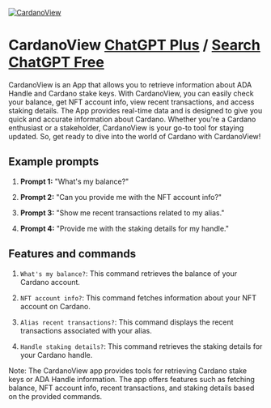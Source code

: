 
[![CardanoView](https://files.oaiusercontent.com/file-UaEBXppLbJcULssnipmDh8Tp?se=2123-10-17T00%3A17%3A14Z&sp=r&sv=2021-08-06&sr=b&rscc=max-age%3D31536000%2C%20immutable&rscd=attachment%3B%20filename%3Dfe86184a-1f3b-48fa-8844-743a575c5353.png&sig=O3kWcyl20sLMFJTxoULdigkmS8LVWjHWUYkX/i3HiNQ%3D)](https://chat.openai.com/g/g-dPa3O2sL7-cardanoview)

# CardanoView [ChatGPT Plus](https://chat.openai.com/g/g-dPa3O2sL7-cardanoview) / [Search ChatGPT Free](https://gptcall.net/index.html#/?search=CardanoView)

CardanoView is an App that allows you to retrieve information about ADA Handle and Cardano stake keys. With CardanoView, you can easily check your balance, get NFT account info, view recent transactions, and access staking details. The App provides real-time data and is designed to give you quick and accurate information about Cardano. Whether you're a Cardano enthusiast or a stakeholder, CardanoView is your go-to tool for staying updated. So, get ready to dive into the world of Cardano with CardanoView!

## Example prompts

1. **Prompt 1:** "What's my balance?"

2. **Prompt 2:** "Can you provide me with the NFT account info?"

3. **Prompt 3:** "Show me recent transactions related to my alias."

4. **Prompt 4:** "Provide me with the staking details for my handle."

## Features and commands

1. `What's my balance?`: This command retrieves the balance of your Cardano account.

2. `NFT account info?`: This command fetches information about your NFT account on Cardano.

3. `Alias recent transactions?`: This command displays the recent transactions associated with your alias.

4. `Handle staking details?`: This command retrieves the staking details for your Cardano handle.

Note: The CardanoView app provides tools for retrieving Cardano stake keys or ADA Handle information. The app offers features such as fetching balance, NFT account info, recent transactions, and staking details based on the provided commands.


